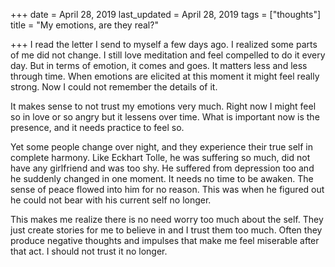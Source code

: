 +++
date = April 28, 2019
last_updated = April 28, 2019
tags = ["thoughts"]
title = "My emotions, are they real?"

+++
I read the letter I send to myself a few days ago. I realized some parts of me did not change. I still love meditation and feel compelled to do it every day. But in terms of emotion, it comes and goes. It matters less and less through time. When emotions are elicited at this moment it might feel really strong. Now I could not remember the details of it.

It makes sense to not trust my emotions very much. Right now I might feel so in love or so angry but it lessens over time. What is important now is the presence, and it needs practice to feel so.

Yet some people change over night, and they experience their true self in complete harmony. Like Eckhart Tolle, he was suffering so much, did not have any girlfriend and was too shy. He suffered from depression too and he suddenly changed in one moment. It needs no time to be awaken. The sense of peace flowed into him for no reason. This was when he figured out he could not bear with his current self no longer.

This makes me realize there is no need worry too much about the self. They just create stories for me to believe in and I trust them too much. Often they produce negative thoughts and impulses that make me feel miserable after that act. I should not trust it no longer.